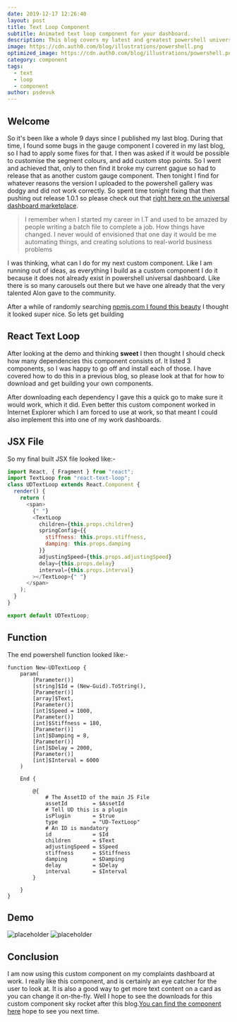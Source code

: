 ```yaml
---
date: 2019-12-17 12:26:40
layout: post
title: Text Loop Component
subtitle: Animated text loop component for your dashboard.
description: This blog covers my latest and greatest powershell universal dashboard custom component.
image: https://cdn.auth0.com/blog/illustrations/powershell.png
optimized_image: https://cdn.auth0.com/blog/illustrations/powershell.png
category: component
tags:
  - text
  - loop
  - component
author: psdevuk
---
```


## Welcome

So it's been like a whole 9 days since I published my last blog. During that time, I found some bugs in the gauge component I covered in my last blog, so I had to apply some fixes for that. I then was asked if it would be possible to customise the segment colours, and add custom stop points. So I went and achieved that, only to then find it broke my current gague so had to release that as another custom gauge component. Then tonight I find for whatever reasons the version I uploaded to the powershell gallery was dodgy and did not work correctly. So spent time tonight fixing that then pushing out release 1.0.1 so please check out that [right here on the universal dashboard marketplace](https://marketplace.universaldashboard.io/Dashboard/UniversalDashboard.UDCustomGauge).

> I remember when I started my career in I.T and used to be amazed by people writing a batch file to complete a job. How things have changed. I never would of envisioned that one day it would be me automating things, and creating solutions to real-world business problems

I was thinking, what can I do for my next custom component. Like I am running out of ideas, as everything I build as a custom component I do it because it does not already exist in powershell universal dashboard. Like there is so many carousels out there but we have one already that the very talented Alon gave to the community.

After a while of randomly searching [npmjs.com I found this beauty](https://www.npmjs.com/package/react-text-loop) I thought it looked super nice. So lets get building

## React Text Loop

After looking at the demo and thinking **sweet** I then thought I should check how many dependencies this component consists of. It listed 3 components, so I was happy to go off and install each of those. I have covered how to do this in a previous blog, so please look at that for how to download and get building your own components.

After downloading each dependency I gave this a quick go to make sure it would work, which it did. Even better this custom component worked in Internet Explorer which I am forced to use at work, so that meant I could also implement this into one of my work dashboards.

## JSX File

So my final built JSX file looked like:-

```js
import React, { Fragment } from "react";
import TextLoop from "react-text-loop";
class UDTextLoop extends React.Component {
  render() {
    return (
      <span>
        {" "}
        <TextLoop
          children={this.props.children}
          springConfig={{
            stiffness: this.props.stiffness,
            damping: this.props.damping
          }}
          adjustingSpeed={this.props.adjustingSpeed}
          delay={this.props.delay}
          interval={this.props.interval}
        ></TextLoop>{" "}
      </span>
    );
  }
}

export default UDTextLoop;
```

## Function

The end powershell function looked like:-

```
function New-UDTextLoop {
    param(
        [Parameter()]
        [string]$Id = (New-Guid).ToString(),
        [Parameter()]
        [array]$Text,
        [Parameter()]
        [int]$Speed = 1000,
        [Parameter()]
        [int]$Stiffness = 180,
        [Parameter()]
        [int]$Damping = 8,
        [Parameter()]
        [int]$Delay = 2000,
        [Parameter()]
        [int]$Interval = 6000
    )

    End {

        @{
            # The AssetID of the main JS File
            assetId        = $AssetId
            # Tell UD this is a plugin
            isPlugin       = $true
            type           = "UD-TextLoop"
            # An ID is mandatory
            id             = $Id
            children       = $Text
            adjustingSpeed = $Speed
            stiffness      = $Stiffness
            damping        = $Damping
            delay          = $Delay
            interval       = $Interval
        }

    }
}
```

## Demo

![placeholder](https://user-images.githubusercontent.com/44211223/71037746-3926d780-2118-11ea-880c-7ce95493f76d.gif "Large example image")
![placeholder](https://user-images.githubusercontent.com/44211223/71037835-6a070c80-2118-11ea-84de-53a4c17305ad.gif "Medium example image")

## Conclusion

I am now using this custom component on my complaints dashboard at work. I really like this component, and is certainly an eye catcher for the user to look at. It is also a good way to get more text content on a card as you can change it on-the-fly. Well I hope to see the downloads for this custom component sky rocket after this blog.[You can find the component here](https://www.powershellgallery.com/packages/UniversalDashboard.UDTextLoop/1.0.0) hope to see you next time.
